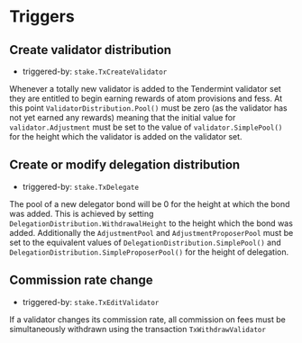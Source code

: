 # Triggers

## Create validator distribution

 - triggered-by: `stake.TxCreateValidator`

Whenever a totally new validator is added to the Tendermint validator set they
are entitled to begin earning rewards of atom provisions and fess. At this
point `ValidatorDistribution.Pool()` must be zero (as the validator has not yet
earned any rewards) meaning that the initial value for `validator.Adjustment`
must be set to the value of `validator.SimplePool()` for the height which the
validator is added on the validator set. 

## Create or modify delegation distribution
 
 - triggered-by: `stake.TxDelegate`

The pool of a new delegator bond will be 0 for the height at which the bond was
added. This is achieved by setting `DelegationDistribution.WithdrawalHeight` to
the height which the bond was added. Additionally the `AdjustmentPool` and
`AdjustmentProposerPool` must be set to the equivalent values of
`DelegationDistribution.SimplePool()` and
`DelegationDistribution.SimpleProposerPool()` for the height of delegation. 

## Commission rate change
 
 - triggered-by: `stake.TxEditValidator`

If a validator changes its commission rate, all commission on fees must be
simultaneously withdrawn using the transaction `TxWithdrawValidator`

